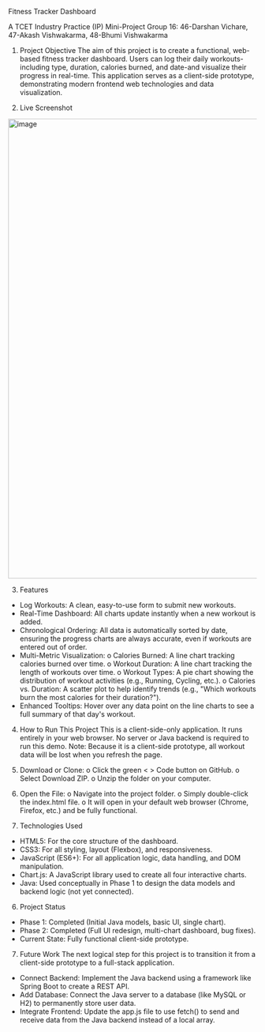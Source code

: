 Fitness Tracker Dashboard

A TCET Industry Practice (IP) Mini-Project Group 16: 
46-Darshan Vichare, 47-Akash Vishwakarma, 48-Bhumi Vishwakarma

1. Project Objective
The aim of this project is to create a functional, web-based fitness tracker dashboard. Users can log their daily workouts-including type, duration, calories burned, and date-and visualize their progress in real-time. This application serves as a client-side prototype, demonstrating modern frontend web technologies and data visualization.

2. Live Screenshot
<img width="1381" height="931" alt="image" src="https://github.com/user-attachments/assets/afc34896-d467-4bc1-8267-99eb4010ce4f" />

3. Features
* Log Workouts: A clean, easy-to-use form to submit new workouts.
* Real-Time Dashboard: All charts update instantly when a new workout is added.
* Chronological Ordering: All data is automatically sorted by date, ensuring the progress charts are always accurate, even if workouts are entered out of order.
* Multi-Metric Visualization:
o Calories Burned: A line chart tracking calories burned over time.
o Workout Duration: A line chart tracking the length of workouts over time.
o Workout Types: A pie chart showing the distribution of workout activities (e.g., Running, Cycling, etc.).
o Calories vs. Duration: A scatter plot to help identify trends (e.g., "Which workouts burn the most calories for their duration?").
* Enhanced Tooltips: Hover over any data point on the line charts to see a full summary of that day's workout.

4. How to Run This Project
This is a client-side-only application. It runs entirely in your web browser. No server or Java backend is required to run this demo.
Note: Because it is a client-side prototype, all workout data will be lost when you refresh the page.

1. Download or Clone:
o Click the green < > Code button on GitHub.
o Select Download ZIP.
o Unzip the folder on your computer.
2. Open the File:
o Navigate into the project folder.
o Simply double-click the index.html file.
o It will open in your default web browser (Chrome, Firefox, etc.) and be fully functional.

5. Technologies Used
* HTML5: For the core structure of the dashboard.
* CSS3: For all styling, layout (Flexbox), and responsiveness.
* JavaScript (ES6+): For all application logic, data handling, and DOM manipulation.
* Chart.js: A JavaScript library used to create all four interactive charts.
* Java: Used conceptually in Phase 1 to design the data models and backend logic (not yet connected).

6. Project Status
* Phase 1: Completed (Initial Java models, basic UI, single chart).
* Phase 2: Completed (Full UI redesign, multi-chart dashboard, bug fixes).
* Current State: Fully functional client-side prototype.

7. Future Work
The next logical step for this project is to transition it from a client-side prototype to a full-stack application.
* Connect Backend: Implement the Java backend using a framework like Spring Boot to create a REST API.
* Add Database: Connect the Java server to a database (like MySQL or H2) to permanently store user data.
* Integrate Frontend: Update the app.js file to use fetch() to send and receive data from the Java backend instead of a local array.

